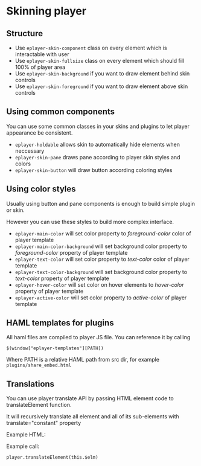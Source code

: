 # Skinning player

## Structure

* Use `eplayer-skin-component` class on every element which is interactable with user
* Use `eplayer-skin-fullsize` class on every element which should fill 100% of player area
* Use `eplayer-skin-background` if you want to draw element behind skin controls
* Use `eplayer-skin-foreground` if you want to draw element above skin controls

## Using common components

You can use some common classes in your skins and plugins to let player appearance be consistent.

* `eplayer-holdable` allows skin to automatically hide elements when neccessary
* `eplayer-skin-pane` draws pane according to player skin styles and colors
* `eplayer-skin-button` will draw button according coloring styles

## Using color styles

Usually using button and pane components is enough to build simple plugin or skin.

However you can use these styles to build more complex interface.

* `eplayer-main-color` will set color property to *foreground-color* color of player template
* `eplayer-main-color-background` will set background color property to *foreground-color* property of player template
* `eplayer-text-color` will set color property to *text-color* color of player template
* `eplayer-text-color-background` will set background color property to *text-color* property of player template
* `eplayer-hover-color` will set color on hover elements to *hover-color* property of player template
* `eplayer-active-color` will set color property to *active-color* of player template 

## HAML templates for plugins

All haml files are compiled to player JS file. You can reference it by calling 

    $(window["eplayer-templates"][PATH])

Where PATH is a relative HAML path from src dir, for example `plugins/share_embed.html`

## Translations

You can use player translate API by passing HTML element code to translateElement function.

It will recursively translate all element and all of its sub-elements with translate="constant" property

Example HTML:

Example call:

    player.translateElement(this.$elm)


